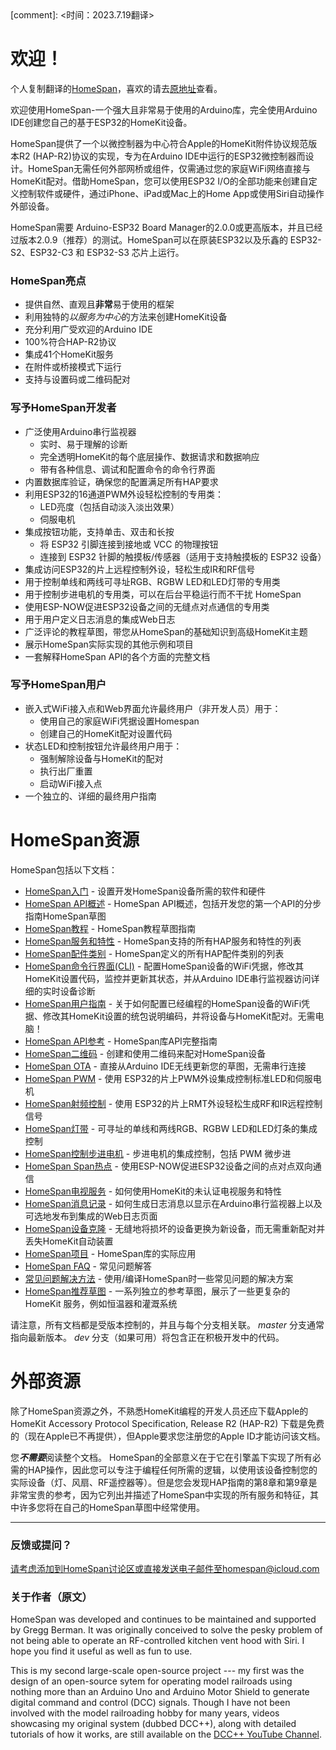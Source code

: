 <div style='display: none'>
</div>
[comment]: <时间：2023.7.19翻译>

# 欢迎！

个人复制翻译的[HomeSpan](https://github.com/HomeSpan/HomeSpan)，喜欢的请去[原地址](https://github.com/HomeSpan/HomeSpan)查看。

欢迎使用HomeSpan-一个强大且非常易于使用的Arduino库，完全使用Arduino IDE创建您自己的基于ESP32的HomeKit设备。

HomeSpan提供了一个以微控制器为中心符合Apple的HomeKit附件协议规范版本R2 (HAP-R2)协议的实现，专为在Arduino IDE中运行的ESP32微控制器而设计。HomeSpan无需任何外部网桥或组件，仅需通过您的家庭WiFi网络直接与HomeKit配对。借助HomeSpan，您可以使用ESP32 I/O的全部功能来创建自定义控制软件或硬件，通过iPhone、iPad或Mac上的Home App或使用Siri自动操作外部设备。

HomeSpan需要 Arduino-ESP32 Board Manager的2.0.0或更高版本，并且已经过版本2.0.9（推荐）的测试。HomeSpan可以在原装ESP32以及乐鑫的 ESP32-S2、ESP32-C3 和 ESP32-S3 芯片上运行。

### HomeSpan亮点

* 提供自然、直观且**非常**易于使用的框架
* 利用独特的*以服务为中心*的方法来创建HomeKit设备
* 充分利用广受欢迎的Arduino IDE
* 100%符合HAP-R2协议
* 集成41个HomeKit服务
* 在附件或桥接模式下运行
* 支持与设置码或二维码配对

### 写予HomeSpan开发者

* 广泛使用Arduino串行监视器
  * 实时、易于理解的诊断
  * 完全透明HomeKit的每个底层操作、数据请求和数据响应
  * 带有各种信息、调试和配置命令的命令行界面
* 内置数据库验证，确保您的配置满足所有HAP要求
* 利用ESP32的16通道PWM外设轻松控制的专用类：
  * LED亮度（包括自动淡入淡出效果）
  * 伺服电机
* 集成按钮功能，支持单击、双击和长按
  * 将 ESP32 引脚连接到接地或 VCC 的物理按钮
  * 连接到 ESP32 针脚的触摸板/传感器（适用于支持触摸板的 ESP32 设备）
* 集成访问ESP32的片上远程控制外设，轻松生成IR和RF信号
* 用于控制单线和两线可寻址RGB、RGBW LED和LED灯带的专用类
* 用于控制步进电机的专用类，可以在后台平稳运行而不干扰 HomeSpan
* 使用ESP-NOW促进ESP32设备之间的无缝点对点通信的专用类
* 用于用户定义日志消息的集成Web日志
* 广泛评论的教程草图，带您从HomeSpan的基础知识到高级HomeKit主题
* 展示HomeSpan实际实现的其他示例和项目
* 一套解释HomeSpan API的各个方面的完整文档

### 写予HomeSpan用户

* 嵌入式WiFi接入点和Web界面允许最终用户（非开发人员）用于：
  * 使用自己的家庭WiFi凭据设置Homespan
  * 创建自己的HomeKit配对设置代码
* 状态LED和控制按钮允许最终用户用于：
  * 强制解除设备与HomeKit的配对
  * 执行出厂重置
  * 启动WiFi接入点
* 一个独立的、详细的最终用户指南

# HomeSpan资源

HomeSpan包括以下文档：

* [HomeSpan入门](docs/GettingStarted.md) - 设置开发HomeSpan设备所需的软件和硬件
* [HomeSpan API概述](docs/Overview.md) - HomeSpan API概述，包括开发您的第一个API的分步指南HomeSpan草图
* [HomeSpan教程](docs/Tutorials.md) - HomeSpan教程草图指南
* [HomeSpan服务和特性](docs/ServiceList.md) - HomeSpan支持的所有HAP服务和特性的列表
* [HomeSpan配件类别](docs/Categories.md) - HomeSpan定义的所有HAP配件类别的列表
* [HomeSpan命令行界面(CLI)](docs/CLI.md) - 配置HomeSpan设备的WiFi凭据，修改其HomeKit设置代码，监控并更新其状态，并从Arduino IDE串行监视器访问详细的实时设备诊断
* [HomeSpan用户指南](docs/UserGuide.md) - 关于如何配置已经编程的HomeSpan设备的WiFi凭据、修改其HomeKit设置的统包说明编码，并将设备与HomeKit配对。无需电脑！
* [HomeSpan API参考](docs/Reference.md) - HomeSpan库API完整指南
* [HomeSpan二维码](docs/QRCodes.md) - 创建和使用二维码来配对HomeSpan设备
* [HomeSpan OTA](docs/OTA.md) - 直接从Arduino IDE无线更新您的草图，无需串行连接
* [HomeSpan PWM](docs/PWM.md) - 使用 ESP32的片上PWM外设集成控制标准LED和伺服电机
* [HomeSpan射频控制](docs/RMT.md) - 使用 ESP32的片上RMT外设轻松生成RF和IR远程控制信号
* [HomeSpan灯带](docs/Pixels.md) - 可寻址的单线和两线RGB、RGBW LED和LED灯条的集成控制
* [HomeSpan控制步进电机](docs/Stepper.md) - 步进电机的集成控制，包括 PWM 微步进
* [HomeSpan Span热点](docs/NOW.md) - 使用ESP-NOW促进ESP32设备之间的点对点双向通信
* [HomeSpan电视服务](docs/TVServices.md) - 如何使用HomeKit的未认证电视服务和特性
* [HomeSpan消息记录](docs/Logging.md) - 如何生成日志消息以显示在Arduino串行监视器上以及可选地发布到集成的Web日志页面
* [HomeSpan设备克隆](docs/Cloning.md) - 无缝地将损坏的设备更换为新设备，而无需重新配对并丢失HomeKit自动装置
* [HomeSpan项目](https://github.com/topics/homespan) - HomeSpan库的实际应用
* [HomeSpan FAQ](docs/FAQ.md) - 常见问题解答
* [常见问题解决方法](docs/Solutions.md) - 使用/编译HomeSpan时一些常见问题的解决方案
* [HomeSpan推荐草图](https://github.com/HomeSpan/HomeSpanReferenceSketches) - 一系列独立的参考草图，展示了一些更复杂的 HomeKit 服务，例如恒温器和灌溉系统

请注意，所有文档都是受版本控制的，并且与每个分支相关联。 *master* 分支通常指向最新版本。 *dev* 分支（如果可用）将包含正在积极开发中的代码。

# 外部资源

除了HomeSpan资源之外，不熟悉HomeKit编程的开发人员还应下载Apple的HomeKit Accessory Protocol Specification, Release R2 (HAP-R2) 下载是免费的（现在Apple已不再提供），但Apple要求您注册您的Apple ID才能访问该文档。

您***不需要***阅读整个文档。 HomeSpan的全部意义在于它在引擎盖下实现了所有必需的HAP操作，因此您可以专注于编程任何所需的逻辑，以使用该设备控制您的实际设备（灯、风扇、RF遥控器等）。但是您会发现HAP指南的第8章和第9章是非常宝贵的参考，因为它列出并描述了HomeSpan中实现的所有服务和特征，其中许多您将在自己的HomeSpan草图中经常使用。

---

### 反馈或提问？

请考虑添加到HomeSpan讨论区或直接发送电子邮件至homespan@icloud.com

### 关于作者（原文）
HomeSpan was developed and continues to be maintained and supported by Gregg Berman.  It was originally conceived to solve the pesky problem of not being able to operate an RF-controlled kitchen vent hood with Siri.  I hope you find it useful as well as fun to use.

This is my second large-scale open-source project --- my first was the design of an open-source sytem for operating model railroads using nothing more than an Arduino Uno and Arduino Motor Shield to generate digital command and control (DCC) signals.  Though I have not been involved with the model railroading hobby for many years, videos showcasing my original system (dubbed DCC++), along with detailed tutorials of how it works, are still available on the [DCC++ YouTube Channel](https://www.youtube.com/@dcc2840/videos). 
